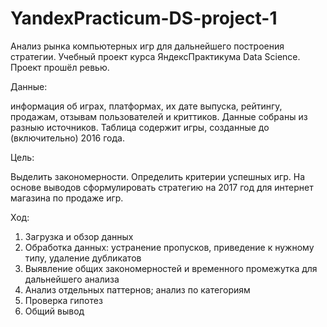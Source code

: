 # YandexPracticum-DS-project-1
Анализ рынка компьютерных игр для дальнейшего построения стратегии. Учебный проект курса ЯндексПрактикума Data Science. Проект прошёл ревью.

Данные:

информация об играх, платформах, их дате выпуска, рейтингу, продажам, отзывам пользователей и криттиков. Данные собраны из разныю источников. Таблица содержит игры, созданные до (включительно) 2016 года.

Цель:

Выделить закономерности. Определить критерии успешных игр. На основе выводов сформулировать стратегию на 2017 год для интернет магазина по продаже игр.

Ход:
1. Загрузка и обзор данных
2. Обработка данных: устранение пропусков, приведение к нужному типу, удаление дубликатов
3. Выявление общих закономерностей и временного промежутка для дальнейшего анализа
4. Анализ отдельных паттернов; анализ по категориям
5. Проверка гипотез
6. Общий вывод
